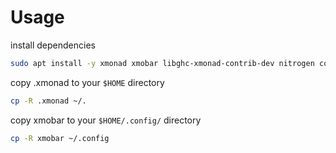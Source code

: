 # Usage

install dependencies
```bash
sudo apt install -y xmonad xmobar libghc-xmonad-contrib-dev nitrogen compton tilix;
```
copy .xmonad to your `$HOME` directory
```bash
cp -R .xmonad ~/.
```
copy xmobar to your `$HOME/.config/` directory
```bash
cp -R xmobar ~/.config
```
